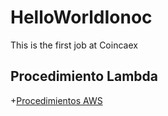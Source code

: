 # HelloWorldIonoc
This is the first job at Coincaex 
## Procedimiento Lambda 
   +[Procedimientos AWS](Procedimiento.pdf)

